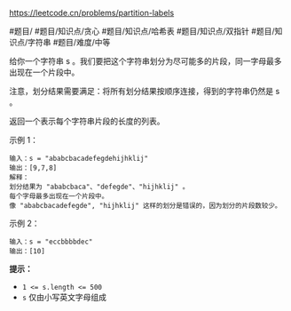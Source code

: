 https://leetcode.cn/problems/partition-labels

#题目/ #题目/知识点/贪心 #题目/知识点/哈希表 #题目/知识点/双指针 #题目/知识点/字符串 #题目/难度/中等

给你一个字符串 s 。我们要把这个字符串划分为尽可能多的片段，同一字母最多出现在一个片段中。

注意，划分结果需要满足：将所有划分结果按顺序连接，得到的字符串仍然是 s 。

返回一个表示每个字符串片段的长度的列表。

示例 1：
```
输入：s = "ababcbacadefegdehijhklij"
输出：[9,7,8]
解释：
划分结果为 "ababcbaca"、"defegde"、"hijhklij" 。
每个字母最多出现在一个片段中。
像 "ababcbacadefegde", "hijhklij" 这样的划分是错误的，因为划分的片段数较少。 
```

示例 2：
```
输入：s = "eccbbbbdec"
输出：[10]
```

**提示：**

- `1 <= s.length <= 500`
- `s` 仅由小写英文字母组成